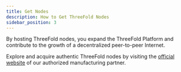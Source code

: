 ```yaml
---
title: Get Nodes
description: How to Get ThreeFold Nodes
sidebar_position: 3
---
```


By hosting ThreeFold nodes, you expand the ThreeFold Platform and contribute to the growth of a decentralized peer-to-peer Internet.

Explore and acquire authentic ThreeFold nodes by visiting the [official website](https://hostservice.nl/en/) of our authorized manufacturing partner.